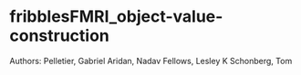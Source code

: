 # fribblesFMRI_object-value-construction
Authors:
Pelletier, Gabriel
Aridan, Nadav
Fellows, Lesley K
Schonberg, Tom
